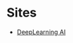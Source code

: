 # Sites

- [DeepLearning AI](https://www.deeplearning.ai/short-courses/chatgpt-prompt-engineering-for-developers/)
